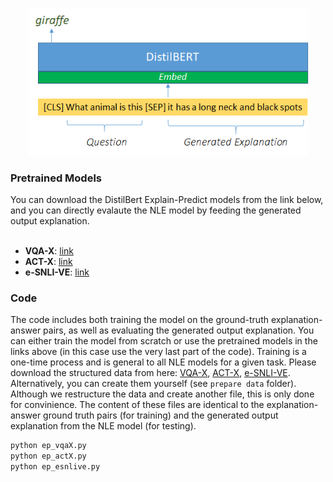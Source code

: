 <p align="center">
<img src="ep.png" width="450"/>
  </p>

### Pretrained Models 
You can download the DistilBert Explain-Predict models from the link below, and you can directly evalaute the NLE model by feeding the generated output explanation.
<br>
<br>
- **VQA-X**: [link](https://drive.google.com/drive/folders/1dN2VLOcrSAxSaAzKqLou6ahizZscc9bw?usp=sharing)<br>
- **ACT-X**: [link](https://drive.google.com/drive/folders/1a8yMW-vSGiQnDUJmVgXxKxs9BV_l5WWN?usp=sharing)<br>
- **e-SNLI-VE**: [link](https://drive.google.com/drive/folders/1gjGpxWud6Jl3Zy-vo_uiReC_RBTGcPKq?usp=sharing)<br>

### Code
The code includes both training the model on the ground-truth explanation-answer pairs, as well as evaluating the generated output explanation. You can either train the model from scratch or use the pretrained models in the links above (in this case use the very last part of the code). Training is a one-time process and is general to all NLE models for a given task. Please download the structured data from here: [VQA-X](https://drive.google.com/drive/folders/1y90PPjP2bz2y5djH0tg9cvr1mIJ7hw-o?usp=sharing), [ACT-X](https://drive.google.com/drive/folders/1AGpMqc052IYfKCuan5CPpMb86LdOenRF?usp=sharing), [e-SNLI-VE](https://drive.google.com/drive/folders/1mABE8eTn6KUeVjAoPEEUxkoPuKVdhlET?usp=sharing). Alternatively, you can create them yourself (see `prepare data` folder). Although we restructure the data and create another file, this is only done for convinience. The content of these files are identical to the explanation-answer ground truth pairs (for training) and the generated output explanation from the NLE model (for testing).

```bash
python ep_vqaX.py
python ep_actX.py
python ep_esnlive.py
```
